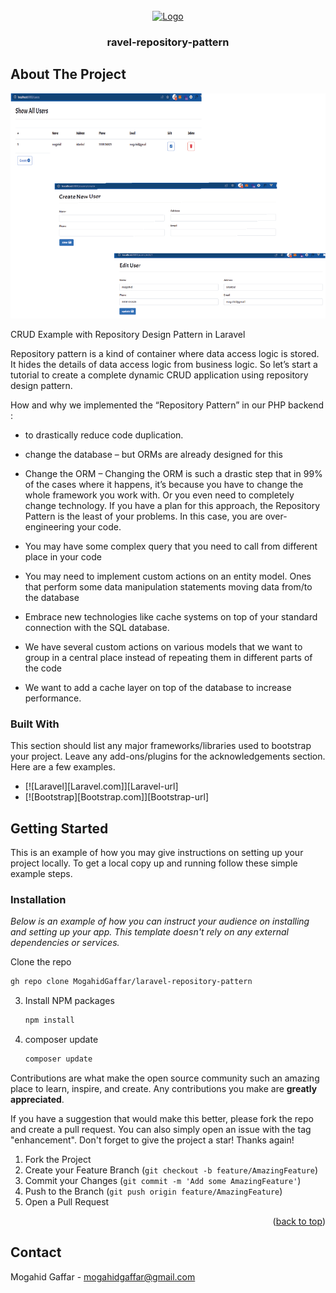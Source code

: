 
<!-- PROJECT LOGO -->
<br />
<div align="center">
  <a href="https://github.com/othneildrew/Best-README-Template">
    <img src="images/logo.png" alt="Logo" width="80" height="80">
  </a>

  <h3 align="center">ravel-repository-pattern</h3>


</div>





<!-- ABOUT THE PROJECT -->
## About The Project

<img src="https://github.com/MogahidGaffar/laravel-repository-pattern/blob/main/public/images/app_screenshot.png" />

CRUD Example with Repository Design Pattern in Laravel

Repository pattern is a kind of container where data access logic is stored. It hides the details of data access logic from business logic. So let’s start a tutorial to create a complete dynamic CRUD application using repository design pattern. 


How and why we implemented the “Repository Pattern” in our PHP backend :
* to drastically reduce code duplication.
* change the database – but ORMs are already designed for this
* Change the ORM – Changing the ORM is such a drastic step that in 99% of the cases where it happens, it’s because you have to change the whole framework you work with. Or you even need to completely change technology. If you have a plan for this approach, the Repository Pattern is the least of your problems. In this case, you are over-engineering your code.

* You may have some complex query that you need to call from different place in your code
* You may need to implement custom actions on an entity model. Ones that perform some data manipulation statements moving data from/to the database
* Embrace new technologies like cache systems on top of your standard connection with the SQL database.
* We have several custom actions on various models that we want to group in a central place instead of repeating them in different parts of the code
* We want to add a cache layer on top of the database to increase performance.


### Built With

This section should list any major frameworks/libraries used to bootstrap your project. Leave any add-ons/plugins for the acknowledgements section. Here are a few examples.

* [![Laravel][Laravel.com]][Laravel-url]
* [![Bootstrap][Bootstrap.com]][Bootstrap-url]




<!-- GETTING STARTED -->
## Getting Started

This is an example of how you may give instructions on setting up your project locally.
To get a local copy up and running follow these simple example steps.


### Installation

_Below is an example of how you can instruct your audience on installing and setting up your app. This template doesn't rely on any external dependencies or services._

 Clone the repo
   ```sh
  gh repo clone MogahidGaffar/laravel-repository-pattern
   ```
3. Install NPM packages
   ```sh
   npm install
   ```
4. composer update
   ```sh
   composer update
   ```


Contributions are what make the open source community such an amazing place to learn, inspire, and create. Any contributions you make are **greatly appreciated**.

If you have a suggestion that would make this better, please fork the repo and create a pull request. You can also simply open an issue with the tag "enhancement".
Don't forget to give the project a star! Thanks again!

1. Fork the Project
2. Create your Feature Branch (`git checkout -b feature/AmazingFeature`)
3. Commit your Changes (`git commit -m 'Add some AmazingFeature'`)
4. Push to the Branch (`git push origin feature/AmazingFeature`)
5. Open a Pull Request

<p align="right">(<a href="#readme-top">back to top</a>)</p>




<!-- CONTACT -->
## Contact

Mogahid Gaffar -  mogahidgaffar@gmail.com




